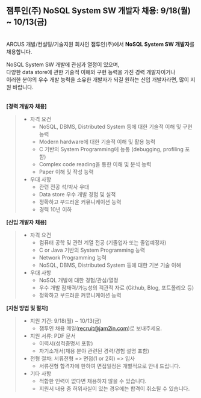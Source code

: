 ## 잼투인(주) NoSQL System SW 개발자 채용: 9/18(월) ~ 10/13(금)

&nbsp; <br />
ARCUS 개발/컨설팅/기술지원 회사인 잼투인(주)에서 **NoSQL System SW 개발자**를 채용합니다.

NoSQL System SW 개발에 관심과 열정이 있으며,  <br /> 
다양한 data store에 관한 기술적 이해와 구현 능력을 가진 경력 개발자이거나 <br />
이러한 분야의 우수 개발 능력을 소유한 개발자가 되길 원하는 신입 개발자라면, 많이 지원 바랍니다. <br />
&nbsp;

**[경력 개발자 채용]**

> - 자격 요건
>    - NoSQL, DBMS, Distributed System 등에 대한 기술적 이해 및 구현 능력
>    - Modern hardware에 대한 기술적 이해 및 활용 능력 
>    - C 기반의 System Programming에 능통 (debugging, profiling 포함)
>    - Complex code reading을 통한 이해 및 분석 능력
>    - Paper 이해 및 작성 능력
> - 우대 사항
>    - 관련 전공 석/박사 우대
>    - Data store 우수 개발 경험 및 실적
>    - 정확하고 부드러운 커뮤니케이션 능력
>    - 경력 10년 이하

**[신입 개발자 채용]**

> - 자격 요건
>    - 컴퓨터 공학 및 관련 계열 전공 (기졸업자 또는 졸업예정자)
>    - C or Java 기반의 System Programming 능력 
>    - Network Programming 능력
>    - NoSQL, DBMS, Distributed System 등에 대한 기본 기술 이해
> - 우대 사항
>    - NoSQL 개발에 대한 경험/관심/열정
>    - 우수 개발 잠재력/가능성의 객관적 자료 (Github, Blog, 포트폴리오 등)
>    - 정확하고 부드러운 커뮤니케이션 능력 

**[지원 방법 및 절차]**

> - 지원 기간: 9/18(월) ~ 10/13(금)
>    - 잼투인 채용 메일(<recruit@jam2in.com>)로 보내주세요.
> - 지원 서류: PDF 문서
>    -  이력서(성적증명서 포함)
>    -  자기소개서(채용 분야 관련된 경력/경험 설명 포함)
> - 전형 절차: 서류전형 => 면접(1 or 2회) => 입사
>    - 서류전형 합격자에 한하여 면접일정은 개별적으로 안내 드립니다.
> - 기타 사항
>    - 적합한 인력이 없다면 채용하지 않을 수 있습니다.
>    - 지원서 내용 중 허위사실이 있는 경우에는 합격이 취소될 수 있습니다.
